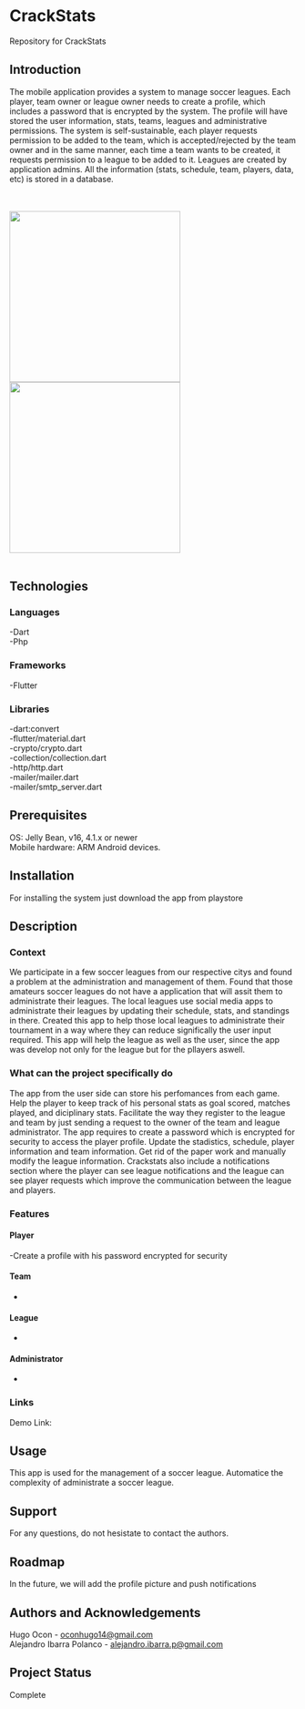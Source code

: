 # CrackStats
Repository for CrackStats

## Introduction
The mobile application provides a system to manage soccer leagues. Each player, team owner or league owner needs to create a profile, which includes a password that is encrypted by the system. The profile will have stored the user information, stats, teams, leagues and administrative permissions. The system is self-sustainable, each player requests permission to be added to the team, which is accepted/rejected by the team owner and in the same manner, each time a team wants to be created, it requests permission to a league to be added to it. Leagues are created by application admins. All the information (stats, schedule, team, players, data, etc) is stored in a database. 

<br/><br/>
<img src = "Images/csmain.PNG" width = "300" style="float:left" > 
<img src = "Images/csdemo1.PNG" width = "300" style="position:static;left:200px">
<br/><br/>

## Technologies
### Languages
-Dart<br/>
-Php<br/>
### Frameworks
-Flutter<br/>
### Libraries
-dart:convert <br/>
-flutter/material.dart<br/>
-crypto/crypto.dart<br/>
-collection/collection.dart<br/>
-http/http.dart<br/>
-mailer/mailer.dart<br/>
-mailer/smtp_server.dart<br/>

## Prerequisites
OS: Jelly Bean, v16, 4.1.x or newer<br/>
Mobile hardware: ARM Android devices.
    
## Installation
For installing the system just download the app from playstore

## Description
### Context
We participate in a few soccer leagues from our respective citys and found a problem at the administration and management of them. Found that those amateurs soccer leagues do not have a application that will assit them to administrate their leagues. The local leagues use social media apps to administrate their leagues by updating their schedule, stats, and standings in there.
Created this app to help those local leagues to administrate their tournament in a way where they can reduce significally the user input required. This app will help the league as well as the user, since the app was develop not only for the league but for the pllayers aswell.
		
### What can the project specifically do
The app from the user side can store his perfomances from each game. Help the player to keep track of his personal stats as goal scored, matches played, and diciplinary stats.  Facilitate the way they register to the league and team by just sending a request to the owner of the team and league administrator. The app requires to create a password which is encrypted for security to access the player profile.
Update the stadistics, schedule, player information and team information. Get rid of the paper work and manually modify the league information. Crackstats also include a notifications section where the player can see league notifications and the league can see player requests which improve the communication between the league and players.

### Features
#### Player
-Create a profile with his password encrypted for security<br/>
#### Team
-
#### League
-
#### Administrator
-
	
### Links
Demo Link: 

## Usage
This app is used for the management of a soccer league. Automatice the complexity of administrate a soccer league.

## Support
For any questions, do not hesistate to contact the authors.

## Roadmap
In the future, we will add the profile picture and push notifications

## Authors and Acknowledgements
Hugo Ocon - oconhugo14@gmail.com <br/> Alejandro Ibarra Polanco - alejandro.ibarra.p@gmail.com 

## Project Status
Complete
